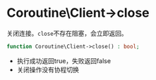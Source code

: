 # Coroutine\Client->close

关闭连接。`close`不存在阻塞，会立即返回。

```php
function Coroutine\Client->close() : bool;
```

* 执行成功返回true，失败返回false
* 关闭操作没有协程切换